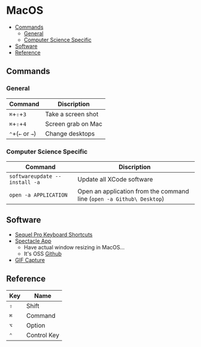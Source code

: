# MacOS

<!-- TOC depthFrom:2 -->

- [Commands](#commands)
    - [General](#general)
    - [Computer Science Specific](#computer-science-specific)
- [Software](#software)
- [Reference](#reference)

<!-- /TOC -->

## Commands

### General

Command | Discription
--- | ---
`⌘`+`⇧`+`3` | Take a screen shot
`⌘`+`⇧`+`4` | Screen grab on Mac
`⌃`+(`←` or `→`) | Change desktops

### Computer Science Specific

Command | Discription
--- | ---
`softwareupdate --install -a` | Update all XCode software
`open -a APPLICATION`       | Open an application from the command line (`open -a Github\ Desktop`)

## Software

- [Sequel Pro Keyboard Shortcuts](https://sequelpro.com/docs/get-started/keyboard-shortcuts)
- [Spectacle App](https://www.spectacleapp.com/)
    - Have actual window resizing in MacOS...
    - It's OSS [Github](https://github.com/eczarny/spectacle)
- [GIF Capture](https://www.cockos.com/licecap/)

## Reference

Key | Name
--- | ---
`⇧` | Shift
`⌘` | Command
`⌥` | Option
`⌃` | Control Key
